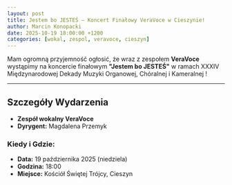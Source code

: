 ```yaml
---
layout: post
title: Jestem bo JESTEŚ – Koncert Finałowy VeraVoce w Cieszynie!
author: Marcin Konopacki 
date: 2025-10-19 18:00:00 +1200
categories: [wokal, zespol, veravoce, cieszyn]
---
```


Mam ogromną przyjemność ogłosić, że wraz z zespołem **VeraVoce** wystąpimy na koncercie finałowym **"Jestem bo JESTEŚ"** w ramach XXXIV Międzynarodowej Dekady Muzyki Organowej, Chóralnej i Kameralnej ! 

---

## Szczegóły Wydarzenia

* **Zespół wokalny VeraVoce** 
* **Dyrygent:** Magdalena Przemyk

### Kiedy i Gdzie:

* **Data:** 19 października 2025 (niedziela)
* **Godzina:** 18:00
* **Miejsce:** Kościół Świętej Trójcy, Cieszyn

